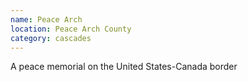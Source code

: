 ```yaml
---
name: Peace Arch
location: Peace Arch County
category: cascades
---
```


A peace memorial on the United States-Canada border
